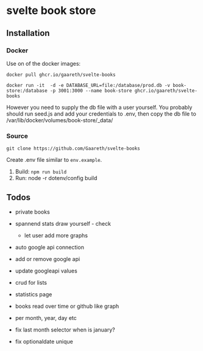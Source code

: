 # svelte book store

## Installation

### Docker

Use on of the docker images:

`docker pull ghcr.io/gaareth/svelte-books`

`docker run -it  -d -e DATABASE_URL=file:/database/prod.db -v book-store:/database -p 3001:3000 --name book-store ghcr.io/gaareth/svelte-books`

However you need to supply the db file with a user yourself. You probably should run seed.js and add your credentials to .env, then copy the db file to /var/lib/docker/volumes/book-store/\_data/

### Source

`git clone https://github.com/Gaareth/svelte-books`

Create .env file similar to `env.example`.

1. Build: `npm run build`
2. Run: node -r dotenv/config build

## Todos

- private books
- spannend stats draw yourself - check
  - let user add more graphs
- auto google api connection
- add or remove google api

- update googleapi values

- crud for lists

- statistics page
- books read over time or github like graph
- per month, year, day etc

- fix last month selector when is january?
- fix optionaldate unique
